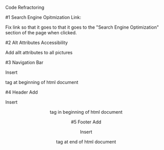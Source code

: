 Code Refractoring

#1 Search Engine Opitmization Link:

   Fix link so that it goes to that it goes to the "Search Engine Optimization"
   section of the page when clicked.

#2 Alt Attributes Accessibility

   Add allt attributes to all pictures

#3 Navigation Bar

   Insert <nav> tag at beginning of html document
  
#4 Header Add
  
   Insert <header> tag in beginning of html document
  
#5 Footer Add
  
  Insert <footer> tag at end of html document
